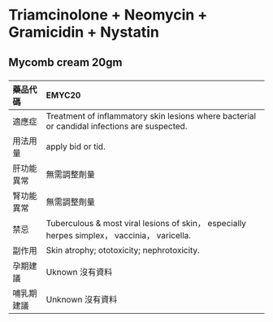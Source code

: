 # Triamcinolone + Neomycin + Gramicidin + Nystatin

## Mycomb cream 20gm

##### 

| 藥品代碼   | EMYC20                                                                                       |
|:-----------|:---------------------------------------------------------------------------------------------|
| 適應症     | Treatment of inflammatory skin lesions where bacterial or candidal infections are suspected. |
| 用法用量   | apply bid or tid.                                                                            |
| 肝功能異常 | 無需調整劑量                                                                                 |
| 腎功能異常 | 無需調整劑量                                                                                 |
| 禁忌       | Tuberculous & most viral lesions of skin， especially herpes simplex， vaccinia， varicella. |
| 副作用     | Skin atrophy; ototoxicity; nephrotoxicity.                                                   |
| 孕期建議   | Uknown 沒有資料                                                                              |
| 哺乳期建議 | Unknown 沒有資料                                                                             |

